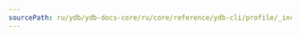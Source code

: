 ```yaml
---
sourcePath: ru/ydb/ydb-docs-core/ru/core/reference/ydb-cli/profile/_includes/location_overlay.md
---
```

